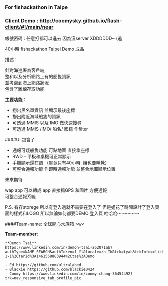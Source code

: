 ### For fishackathon in Taipe

### Client Demo : http://coomysky.github.io/flash-client/#!/main/near  
帳號密碼 : 任意打都可以進去 因為沒server XDDDDDD~ (逃  

40小時 fishackathon Taipei Demo 成品  

描述：  

針對海巡署為客戶端,  
整和以及分析網路上有的船隻資訊  
並考慮到海上網路狀況  
包含了離線存取功能  


**主要功能：**  

- 撈出黑名單資訊 並顯示最後座標
- 撈出附近海域船隻的資訊
- 可透過 MMIS 以及 IMO 做快速搜尋
- 可透過 MMIS /IMO/ 船名/ 國籍 作filter  

####UI 包含了

- 通報可疑船隻功能 可點地圖 直接拿座標
- RWD - 平板和桌機可正常顯示
- 手機顯示還在調 （畢竟只有40小時. 姐也要睡覺）
- 可整合通報功能 作即時通報功能 並整合地圖顯示位置  

未來期待  

wap app 可以轉成 app 直接抓GPS 和圖片 方便通報  
可整合通報系統  



P.S. 有存storege 所以有登入過就不需要在登入了 但是姐花了時間設計了登入頁面的樣式和LOGO
所以無論如何都要DEMO 登入頁 哈哈哈～～～～～  

####Team-name: 全球開心水族箱 >w<

**Team-member:**

    **Demon Tsai**  
    https://www.linkedin.com/in/demon-tsai-262071ab?authType=NAME_SEARCH&authToken=1_Yl&locale=zh_TW&trk=tyah&trkInfo=clickedVertical%3Amynetwork%2CclickedEntityId%3A391311146%2CauthType%3ANAME_SEARCH%2Cidx%3A1-1-1%2CtarId%3A1461568883944%2Ctas%3ADemo

    - Ed https://github.com/ultralabed
    - Blackie https://github.com/blackie0424
    - Coomy https://www.linkedin.com/in/coomy-chang-36454492?trk=nav_responsive_tab_profile_pic
